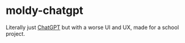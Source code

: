 # moldy-chatgpt

Literally just [ChatGPT](https://chat.openai.com) but with a worse UI and UX, made for a school project.
